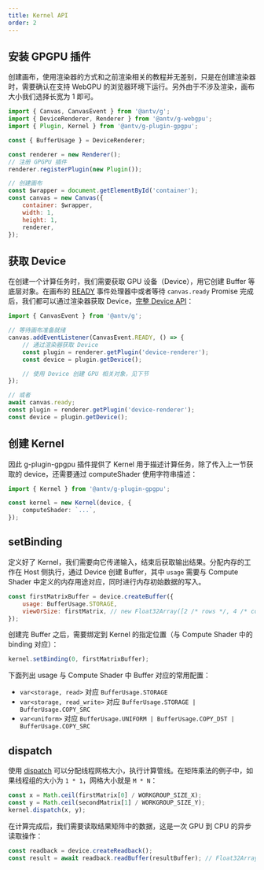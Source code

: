 ```yaml
---
title: Kernel API
order: 2
---
```


## 安装 GPGPU 插件

创建画布，使用渲染器的方式和之前渲染相关的教程并无差别，只是在创建渲染器时，需要确认在支持 WebGPU 的浏览器环境下运行。另外由于不涉及渲染，画布大小我们选择长宽为 1 即可。

```js
import { Canvas, CanvasEvent } from '@antv/g';
import { DeviceRenderer, Renderer } from '@antv/g-webgpu';
import { Plugin, Kernel } from '@antv/g-plugin-gpgpu';

const { BufferUsage } = DeviceRenderer;

const renderer = new Renderer();
// 注册 GPGPU 插件
renderer.registerPlugin(new Plugin());

// 创建画布
const $wrapper = document.getElementById('container');
const canvas = new Canvas({
    container: $wrapper,
    width: 1,
    height: 1,
    renderer,
});
```

## 获取 Device

在创建一个计算任务时，我们需要获取 GPU 设备（Device），用它创建 Buffer 等底层对象。在画布的 [READY](/api/canvas/event#画布特有事件) 事件处理器中或者等待 `canvas.ready` Promise 完成后，我们都可以通过渲染器获取 Device，[完整 Device API](/plugins/device-renderer#device)：

```js
import { CanvasEvent } from '@antv/g';

// 等待画布准备就绪
canvas.addEventListener(CanvasEvent.READY, () => {
    // 通过渲染器获取 Device
    const plugin = renderer.getPlugin('device-renderer');
    const device = plugin.getDevice();

    // 使用 Device 创建 GPU 相关对象，见下节
});

// 或者
await canvas.ready;
const plugin = renderer.getPlugin('device-renderer');
const device = plugin.getDevice();
```

## 创建 Kernel

因此 g-plugin-gpgpu 插件提供了 Kernel 用于描述计算任务，除了传入上一节获取的 device，还需要通过 computeShader 使用字符串描述：

```ts
import { Kernel } from '@antv/g-plugin-gpgpu';

const kernel = new Kernel(device, {
    computeShader: `...`,
});
```

## setBinding

定义好了 Kernel，我们需要向它传递输入，结束后获取输出结果。分配内存的工作在 Host 侧执行，通过 Device 创建 Buffer，其中 `usage` 需要与 Compute Shader 中定义的内存用途对应，同时进行内存初始数据的写入。

```js
const firstMatrixBuffer = device.createBuffer({
    usage: BufferUsage.STORAGE,
    viewOrSize: firstMatrix, // new Float32Array([2 /* rows */, 4 /* columns */, 1, 2, 3, 4, 5, 6, 7, 8])
});
```

创建完 Buffer 之后，需要绑定到 Kernel 的指定位置（与 Compute Shader 中的 binding 对应）：

```js
kernel.setBinding(0, firstMatrixBuffer);
```

下面列出 usage 与 Compute Shader 中 Buffer 对应的常用配置：

- `var<storage, read>` 对应 `BufferUsage.STORAGE`
- `var<storage, read_write>` 对应 `BufferUsage.STORAGE | BufferUsage.COPY_SRC`
- `var<uniform>` 对应 `BufferUsage.UNIFORM | BufferUsage.COPY_DST | BufferUsage.COPY_SRC`

## dispatch

使用 [dispatch](https://www.w3.org/TR/WGSL/#dispatch-command) 可以分配线程网格大小，执行计算管线。在矩阵乘法的例子中，如果线程组的大小为 `1 * 1`，网格大小就是 `M * N`：

```js
const x = Math.ceil(firstMatrix[0] / WORKGROUP_SIZE_X);
const y = Math.ceil(secondMatrix[1] / WORKGROUP_SIZE_Y);
kernel.dispatch(x, y);
```

在计算完成后，我们需要读取结果矩阵中的数据，这是一次 GPU 到 CPU 的异步读取操作：

```js
const readback = device.createReadback();
const result = await readback.readBuffer(resultBuffer); // Float32Array([...])
```
